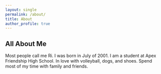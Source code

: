 ```yaml
---
layout: single
permalink: /about/
title: About
author_profile: true
---
```


## All About Me
Most people call me Ri. I was born in July of 2001. I am a student at Apex Friendship High School. In love with volleyball, dogs, and shoes. Spend most of my time with family and friends. 
